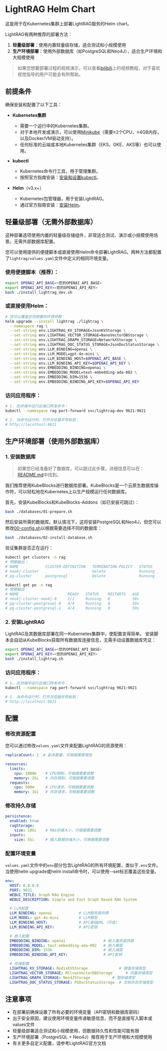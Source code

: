 # LightRAG Helm Chart

这是用于在Kubernetes集群上部署LightRAG服务的Helm chart。

LightRAG有两种推荐的部署方法：
1. **轻量级部署**：使用内置轻量级存储，适合测试和小规模使用
2. **生产环境部署**：使用外部数据库（如PostgreSQL和Neo4J），适合生产环境和大规模使用

> 如果您想要部署过程的视频演示，可以查看[bilibili](https://www.bilibili.com/video/BV1bUJazBEq2/)上的视频教程，对于喜欢视觉指导的用户可能会有所帮助。

## 前提条件

确保安装和配置了以下工具：

* **Kubernetes集群**
  * 需要一个运行中的Kubernetes集群。
  * 对于本地开发或演示，可以使用[Minikube](https://minikube.sigs.k8s.io/docs/start/)（需要≥2个CPU，≥4GB内存，以及Docker/VM驱动支持）。
  * 任何标准的云端或本地Kubernetes集群（EKS、GKE、AKS等）也可以使用。

* **kubectl**
  * Kubernetes命令行工具，用于管理集群。
  * 按照官方指南安装：[安装和设置kubectl](https://kubernetes.io/docs/tasks/tools/#kubectl)。

* **Helm**（v3.x+）
  * Kubernetes包管理器，用于安装LightRAG。
  * 通过官方指南安装：[安装Helm](https://helm.sh/docs/intro/install/)。

## 轻量级部署（无需外部数据库）

这种部署选项使用内置的轻量级存储组件，非常适合测试、演示或小规模使用场景。无需外部数据库配置。

您可以使用提供的便捷脚本或直接使用Helm命令部署LightRAG。两种方法都配置了`lightrag/values.yaml`文件中定义的相同环境变量。

### 使用便捷脚本（推荐）：

```bash
export OPENAI_API_BASE=<您的OPENAI_API_BASE>
export OPENAI_API_KEY=<您的OPENAI_API_KEY>
bash ./install_lightrag_dev.sh
```

### 或直接使用Helm：

```bash
# 您可以覆盖任何想要的环境参数
helm upgrade --install lightrag ./lightrag \
  --namespace rag \
  --set-string env.LIGHTRAG_KV_STORAGE=JsonKVStorage \
  --set-string env.LIGHTRAG_VECTOR_STORAGE=NanoVectorDBStorage \
  --set-string env.LIGHTRAG_GRAPH_STORAGE=NetworkXStorage \
  --set-string env.LIGHTRAG_DOC_STATUS_STORAGE=JsonDocStatusStorage \
  --set-string env.LLM_BINDING=openai \
  --set-string env.LLM_MODEL=gpt-4o-mini \
  --set-string env.LLM_BINDING_HOST=$OPENAI_API_BASE \
  --set-string env.LLM_BINDING_API_KEY=$OPENAI_API_KEY \
  --set-string env.EMBEDDING_BINDING=openai \
  --set-string env.EMBEDDING_MODEL=text-embedding-ada-002 \
  --set-string env.EMBEDDING_DIM=1536 \
  --set-string env.EMBEDDING_BINDING_API_KEY=$OPENAI_API_KEY
```

### 访问应用程序：

```bash
# 1. 在终端中运行此端口转发命令：
kubectl --namespace rag port-forward svc/lightrag-dev 9621:9621

# 2. 当命令运行时，打开浏览器并导航到：
# http://localhost:9621
```

## 生产环境部署（使用外部数据库）

### 1. 安装数据库
> 如果您已经准备好了数据库，可以跳过此步骤。详细信息可以在：[README.md](databases%2FREADME.md)中找到。

我们推荐使用KubeBlocks进行数据库部署。KubeBlocks是一个云原生数据库操作符，可以轻松地在Kubernetes上以生产规模运行任何数据库。

首先，安装KubeBlocks和KubeBlocks-Addons（如已安装可跳过）：
```bash
bash ./databases/01-prepare.sh
```

然后安装所需的数据库。默认情况下，这将安装PostgreSQL和Neo4J，但您可以修改[00-config.sh](databases%2F00-config.sh)以根据需要选择不同的数据库：
```bash
bash ./databases/02-install-database.sh
```

验证集群是否正在运行：
```bash
kubectl get clusters -n rag
# 预期输出：
# NAME            CLUSTER-DEFINITION   TERMINATION-POLICY   STATUS     AGE
# neo4j-cluster                        Delete               Running    39s
# pg-cluster      postgresql           Delete               Running    42s

kubectl get po -n rag
# 预期输出：
# NAME                      READY   STATUS    RESTARTS   AGE
# neo4j-cluster-neo4j-0     1/1     Running   0          58s
# pg-cluster-postgresql-0   4/4     Running   0          59s
# pg-cluster-postgresql-1   4/4     Running   0          59s
```

### 2. 安装LightRAG

LightRAG及其数据库部署在同一Kubernetes集群中，使配置变得简单。
安装脚本会自动从KubeBlocks获取所有数据库连接信息，无需手动设置数据库凭证：

```bash
export OPENAI_API_BASE=<您的OPENAI_API_BASE>
export OPENAI_API_KEY=<您的OPENAI_API_KEY>
bash ./install_lightrag.sh
```

### 访问应用程序：

```bash
# 1. 在终端中运行此端口转发命令：
kubectl --namespace rag port-forward svc/lightrag 9621:9621

# 2. 当命令运行时，打开浏览器并导航到：
# http://localhost:9621
```

## 配置

### 修改资源配置

您可以通过修改`values.yaml`文件来配置LightRAG的资源使用：

```yaml
replicaCount: 1  # 副本数量，可根据需要增加

resources:
  limits:
    cpu: 1000m    # CPU限制，可根据需要调整
    memory: 2Gi   # 内存限制，可根据需要调整
  requests:
    cpu: 500m     # CPU请求，可根据需要调整
    memory: 1Gi   # 内存请求，可根据需要调整
```

### 修改持久存储

```yaml
persistence:
  enabled: true
  ragStorage:
    size: 10Gi    # RAG存储大小，可根据需要调整
  inputs:
    size: 5Gi     # 输入数据存储大小，可根据需要调整
```

### 配置环境变量

`values.yaml`文件中的`env`部分包含LightRAG的所有环境配置，类似于`.env`文件。当使用helm upgrade或helm install命令时，可以使用--set标志覆盖这些变量。

```yaml
env:
  HOST: 0.0.0.0
  PORT: 9621
  WEBUI_TITLE: Graph RAG Engine
  WEBUI_DESCRIPTION: Simple and Fast Graph Based RAG System

  # LLM配置
  LLM_BINDING: openai            # LLM服务提供商
  LLM_MODEL: gpt-4o-mini         # LLM模型
  LLM_BINDING_HOST:              # API基础URL（可选）
  LLM_BINDING_API_KEY:           # API密钥

  # 嵌入配置
  EMBEDDING_BINDING: openai                 # 嵌入服务提供商
  EMBEDDING_MODEL: text-embedding-ada-002   # 嵌入模型
  EMBEDDING_DIM: 1536                       # 嵌入维度
  EMBEDDING_BINDING_API_KEY:                # API密钥

  # 存储配置
  LIGHTRAG_KV_STORAGE: RedisKVStorage              # 键值存储类型
  LIGHTRAG_VECTOR_STORAGE: MilvusVectorDBStorage      # 向量存储类型
  LIGHTRAG_GRAPH_STORAGE: Neo4JStorage          # 图存储类型
  LIGHTRAG_DOC_STATUS_STORAGE: PGDocStatusStorage  # 文档状态存储类型
```

## 注意事项

- 在部署前确保设置了所有必要的环境变量（API密钥和数据库密码）
- 出于安全原因，建议使用环境变量传递敏感信息，而不是直接写入脚本或values文件
- 轻量级部署适合测试和小规模使用，但数据持久性和性能可能有限
- 生产环境部署（PostgreSQL + Neo4J）推荐用于生产环境和大规模使用
- 有关更多自定义配置，请参考LightRAG官方文档
